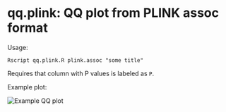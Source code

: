 # qq.plink: QQ plot from PLINK assoc format

Usage: 

    Rscript qq.plink.R plink.assoc "some title"

  Requires that column with P values is labeled as `P`.

  Example plot:

![Example QQ plot](https://github.com/vforget/qq.plink/blob/master/qq.png "Example QQ plot")
